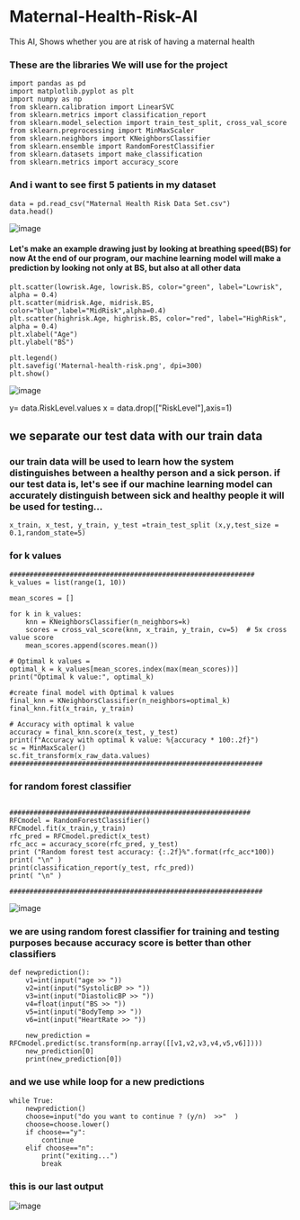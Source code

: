 # Maternal-Health-Risk-AI
This AI, Shows whether you are at risk of having a maternal health

### These are the libraries We will use for the project
```
import pandas as pd
import matplotlib.pyplot as plt
import numpy as np
from sklearn.calibration import LinearSVC
from sklearn.metrics import classification_report
from sklearn.model_selection import train_test_split, cross_val_score
from sklearn.preprocessing import MinMaxScaler 
from sklearn.neighbors import KNeighborsClassifier
from sklearn.ensemble import RandomForestClassifier
from sklearn.datasets import make_classification
from sklearn.metrics import accuracy_score
```
### And i want to see first 5 patients in my dataset
```
data = pd.read_csv("Maternal Health Risk Data Set.csv")
data.head()
```
![image](https://github.com/MehmetAliKOYLU/Maternal-Health-Risk-AI/assets/91757385/bef3b408-5422-4b20-82af-78e2fd688be2)

#### Let's make an example drawing just by looking at breathing speed(BS) for now At the end of our program, our machine learning model will make a prediction by looking not only at BS, but also at all other data
```
plt.scatter(lowrisk.Age, lowrisk.BS, color="green", label="Lowrisk", alpha = 0.4)
plt.scatter(midrisk.Age, midrisk.BS, color="blue",label="MidRisk",alpha=0.4)
plt.scatter(highrisk.Age, highrisk.BS, color="red", label="HighRisk", alpha = 0.4)
plt.xlabel("Age")
plt.ylabel("BS")

plt.legend()
plt.savefig('Maternal-health-risk.png', dpi=300)
plt.show()
```
![image](https://github.com/MehmetAliKOYLU/Maternal-Health-Risk-AI/assets/91757385/49a664eb-00ad-4baa-956a-6f18a884a8e1)


y= data.RiskLevel.values
x = data.drop(["RiskLevel"],axis=1)

## we separate our test data with our train data
### our train data will be used to learn how the system distinguishes between a healthy person and a sick person. if our test data is, let's see if our machine learning model can accurately distinguish between sick and healthy people it will be used for testing...
`
x_train, x_test, y_train, y_test =train_test_split (x,y,test_size = 0.1,random_state=5)
`
### for k values

```
#############################################################
k_values = list(range(1, 10))

mean_scores = []

for k in k_values:
    knn = KNeighborsClassifier(n_neighbors=k)
    scores = cross_val_score(knn, x_train, y_train, cv=5)  # 5x cross value score
    mean_scores.append(scores.mean())

# Optimal k values =
optimal_k = k_values[mean_scores.index(max(mean_scores))]
print("Optimal k value:", optimal_k)

#create final model with Optimal k values
final_knn = KNeighborsClassifier(n_neighbors=optimal_k)
final_knn.fit(x_train, y_train)

# Accuracy with optimal k value
accuracy = final_knn.score(x_test, y_test)
print(f"Accuracy with optimal k value: %{accuracy * 100:.2f}")
sc = MinMaxScaler()
sc.fit_transform(x_raw_data.values)
###############################################################
```


### for random forest classifier
```

############################################################
RFCmodel = RandomForestClassifier()  
RFCmodel.fit(x_train,y_train)
rfc_pred = RFCmodel.predict(x_test)
rfc_acc = accuracy_score(rfc_pred, y_test)
print ("Random forest test accuracy: {:.2f}%".format(rfc_acc*100))
print( "\n" )
print(classification_report(y_test, rfc_pred))
print( "\n" )

###############################################################
```
![image](https://github.com/MehmetAliKOYLU/Maternal-Health-Risk-AI/assets/91757385/1efd757a-0928-492f-9a0c-330158649b46)

### we are using random forest classifier for training and testing purposes because accuracy score is better than other classifiers
```
def newprediction():
    v1=int(input("age >> "))
    v2=int(input("SystolicBP >> "))
    v3=int(input("DiastolicBP >> "))
    v4=float(input("BS >> "))
    v5=int(input("BodyTemp >> "))
    v6=int(input("HeartRate >> "))

    new_prediction = RFCmodel.predict(sc.transform(np.array([[v1,v2,v3,v4,v5,v6]])))
    new_prediction[0]
    print(new_prediction[0])
```

### and we use while loop for a new predictions
```
while True:
    newprediction()
    choose=input("do you want to continue ? (y/n)  >>"  )
    choose=choose.lower()
    if choose=="y":
        continue
    elif choose=="n":
        print("exiting...")
        break
```
### this is our last output
![image](https://github.com/MehmetAliKOYLU/Maternal-Health-Risk-AI/assets/91757385/046669b1-b4ec-44c6-9d86-ec08b56a95d6)

